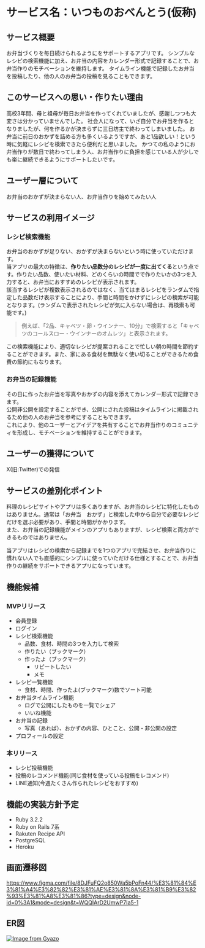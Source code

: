 # サービス名：いつものおべんとう(仮称)

## サービス概要
お弁当づくりを毎日続けられるようにをサポートするアプリです。
シンプルなレシピの検索機能に加え、お弁当の内容をカレンダー形式で記録することで、お弁当作りのモチベーションを維持します。
タイムライン機能で記録したお弁当を投稿したり、他の人のお弁当の投稿を見ることもできます。

## このサービスへの思い・作りたい理由
高校3年間、母と祖母が毎日お弁当を作ってくれていましたが、感謝しつつも大変さは分かっていませんでした。
社会人になって、いざ自分でお弁当を作るとなりましたが、何を作るかが決まらずに三日坊主で終わってしまいました。
お弁当に前日のおかずを詰める方も多くいるようですが、あと1品欲しい！という時に気軽にレシピを検索できたら便利だと思いました。
かつての私のようにお弁当作りが数日で終わってしまう人、お弁当作りに負担を感じている人が少しでも楽に継続できるようにサポートしたいです。

## ユーザー層について
お弁当のおかずが決まらない人、お弁当作りを始めてみたい人

## サービスの利用イメージ
### レシピ検索機能
お弁当のおかずが足りない、おかずが決まらないという時に使っていただけます。  
当アプリの最大の特徴は、**作りたい品数分のレシピが一度に出てくる**という点です。作りたい品数、使いたい材料、どのくらいの時間でで作りたいかの3つを入力すると、お弁当におすすめのレシピが表示されます。  
該当するレシピが複数表示されるのではなく、当てはまるレシピをランダムで指定した品数だけ表示することにより、手間と時間をかけずにレシピの検索が可能となります。(ランダムで表示されたレシピが気に入らない場合は、再検索も可能です。)  
> 例えば、「2品、キャベツ・卵・ウインナー、10分」で検索すると「キャベツのコールスロー・ウインナーのオムレツ」と表示されます。

この検索機能により、適切なレシピが提案されることで忙しい朝の時間を節約することができます。また、家にある食材を無駄なく使い切ることができるため食費の節約にもなります。

### お弁当の記録機能
その日に作ったお弁当を写真やおかずの内容を添えてカレンダー形式で記録できます。  
公開非公開を設定することができ、公開にされた投稿はタイムラインに掲載されるため他の人のお弁当を参考にすることもできます。  
これにより、他のユーザーとアイデアを共有することでお弁当作りのコミュニティを形成し、モチベーションを維持することができます。


## ユーザーの獲得について
X(旧:Twitter)での発信

## サービスの差別化ポイント
料理のレシピサイトやアプリは多くありますが、お弁当のレシピに特化したものはありません。通常は「お弁当　おかず」と検索した中から自分で必要なレシピだけを選ぶ必要があり、手間と時間がかかります。  
また、お弁当の記録機能がメインのアプリもありますが、レシピ検索と両方ができるものではありません。

当アプリはレシピの検索から記録までを1つのアプリで完結させ、お弁当作りに慣れない人でも直感的にシンプルに使っていただける仕様とすることで、お弁当作りの継続をサポートできるアプリになっています。


## 機能候補
### MVPリリース
- 会員登録
- ログイン
- レシピ検索機能
    - 品数、食材、時間の3つを入力して検索
    - 作りたい（ブックマーク）
    - 作ったよ（ブックマーク）
        - リピートしたい
        - メモ
- レシピ一覧機能
    - 食材、時間、作ったよ(ブックマーク)数でソート可能
- お弁当タイムライン機能
    - ログで公開にしたものを一覧でシェア
    - いいね機能
- お弁当の記録
    - 写真（あれば）、おかずの内容、ひとこと、公開・非公開の設定
- プロフィールの設定

### 本リリース
- レシピ投稿機能
- 投稿のレコメンド機能(同じ食材を使っている投稿をレコメンド)
- LINE通知(今週たくさん作られたレシピをおすすめ)

## 機能の実装方針予定
* Ruby 3.2.2
* Ruby on Rails 7系
* Rakuten Recipe API
* PostgreSQL
* Heroku

## 画面遷移図
https://www.figma.com/file/8DJFuFQ2o850Wa5bPoFn44/%E3%81%84%E3%81%A4%E3%82%82%E3%81%AE%E3%81%8A%E3%81%B9%E3%82%93%E3%81%A8%E3%81%86?type=design&node-id=0%3A1&mode=design&t=WQQIArD2UmwP7Ia5-1

## ER図
[![Image from Gyazo](https://i.gyazo.com/afea9e56ce2dfac82c1e1f70d47970ab.png)](https://gyazo.com/afea9e56ce2dfac82c1e1f70d47970ab)